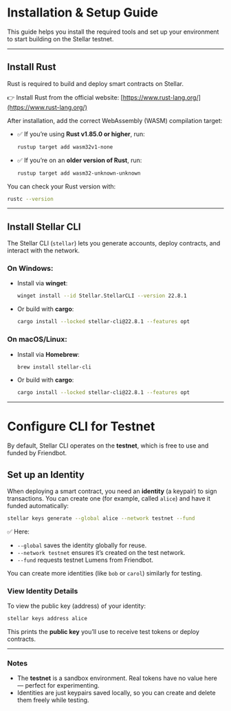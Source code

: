 # Installation & Setup Guide

This guide helps you install the required tools and set up your environment to start building on the Stellar testnet.

---

## Install Rust

Rust is required to build and deploy smart contracts on Stellar.

👉 Install Rust from the official website: [https://www.rust-lang.org/](https://www.rust-lang.org/)

After installation, add the correct WebAssembly (WASM) compilation target:

* ✅ If you’re using **Rust v1.85.0 or higher**, run:

  ```bash
  rustup target add wasm32v1-none
  ```
* ✅ If you’re on an **older version of Rust**, run:

  ```bash
  rustup target add wasm32-unknown-unknown
  ```

You can check your Rust version with:

```bash
rustc --version
```

---

## Install Stellar CLI

The Stellar CLI (`stellar`) lets you generate accounts, deploy contracts, and interact with the network.

### On **Windows**:

* Install via **winget**:

  ```bash
  winget install --id Stellar.StellarCLI --version 22.8.1
  ```
* Or build with **cargo**:

  ```bash
  cargo install --locked stellar-cli@22.8.1 --features opt
  ```

### On **macOS/Linux**:

* Install via **Homebrew**:

  ```bash
  brew install stellar-cli
  ```
* Or build with **cargo**:

  ```bash
  cargo install --locked stellar-cli@22.8.1 --features opt
  ```

---

#  Configure CLI for Testnet

By default, Stellar CLI operates on the **testnet**, which is free to use and funded by Friendbot.

## Set up an Identity

When deploying a smart contract, you need an **identity** (a keypair) to sign transactions.
You can create one (for example, called `alice`) and have it funded automatically:

```bash
stellar keys generate --global alice --network testnet --fund
```

✅ Here:

* `--global` saves the identity globally for reuse.
* `--network testnet` ensures it’s created on the test network.
* `--fund` requests testnet Lumens from Friendbot.

You can create more identities (like `bob` or `carol`) similarly for testing.

### View Identity Details

To view the public key (address) of your identity:

```bash
stellar keys address alice
```

This prints the **public key** you’ll use to receive test tokens or deploy contracts.

---

### Notes

* The **testnet** is a sandbox environment. Real tokens have no value here — perfect for experimenting.
* Identities are just keypairs saved locally, so you can create and delete them freely while testing.
